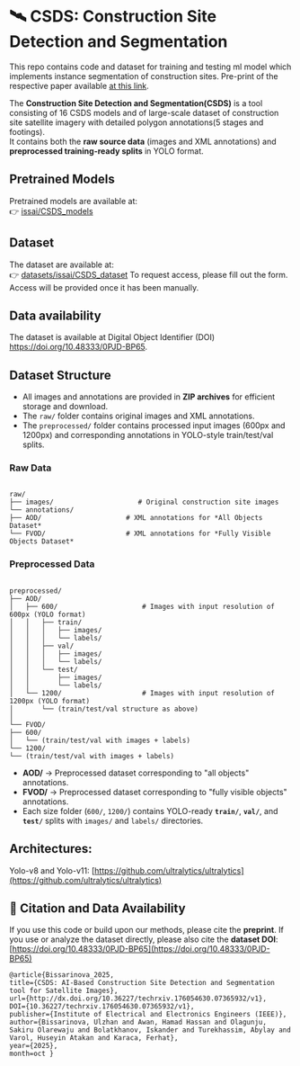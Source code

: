 # 🛰️ CSDS: Construction Site Detection and Segmentation
This repo contains code and dataset for training and testing ml model which implements instance segmentation of construction sites. 
Pre-print of the respective paper available [at this link](https://www.techrxiv.org/users/690877/articles/1340077-csds-ai-based-construction-site-detection-and-segmentation-tool-for-satellite-images).

The **Construction Site Detection and Segmentation(CSDS)** is a  tool consisting of 16 CSDS models and of large-scale dataset of construction site satellite imagery with detailed polygon annotations(5 stages and footings).  
It contains both the **raw source data** (images and XML annotations) and **preprocessed training-ready splits** in YOLO format.  

## Pretrained Models
Pretrained models are available at:  
👉 [issai/CSDS_models](https://huggingface.co/issai/CSDS_models)

## Dataset 
The dataset are available at:  
👉 [datasets/issai/CSDS_dataset](https://huggingface.co/datasets/issai/CSDS_dataset) 
To request access, please fill out the form. Access will be provided once it has been manually.

## Data availability
The dataset is available at Digital Object Identifier (DOI) https://doi.org/10.48333/0PJD-BP65.


## Dataset Structure

- All images and annotations are provided in **ZIP archives** for efficient storage and download.  
- The `raw/` folder contains original images and XML annotations.  
- The `preprocessed/` folder contains processed input images (600px and 1200px) and corresponding annotations in YOLO-style train/test/val splits.


### Raw Data
```

raw/
├── images/                     # Original construction site images
└── annotations/
├── AOD/                     # XML annotations for *All Objects Dataset*
└── FVOD/                    # XML annotations for *Fully Visible Objects Dataset*

``` 

### Preprocessed Data
```

preprocessed/
├── AOD/
│   ├── 600/                     # Images with input resolution of 600px (YOLO format)
│   │   ├── train/
│   │   │   ├── images/
│   │   │   └── labels/
│   │   ├── val/
│   │   │   ├── images/
│   │   │   └── labels/
│   │   └── test/
│   │       ├── images/
│   │       └── labels/
│   └── 1200/                    # Images with input resolution of 1200px (YOLO format)
│       └── (train/test/val structure as above)
│
└── FVOD/
├── 600/
│   └── (train/test/val with images + labels)
└── 1200/
└── (train/test/val with images + labels)

```

- **AOD/** → Preprocessed dataset corresponding to "all objects" annotations.  
- **FVOD/** → Preprocessed dataset corresponding to "fully visible objects" annotations.  
- Each size folder (`600/`, `1200/`) contains YOLO-ready **`train/`**, **`val/`**, and **`test/`** splits with `images/` and `labels/` directories.

## Architectures:
Yolo-v8 and Yolo-v11: [https://github.com/ultralytics/ultralytics](https://github.com/ultralytics/ultralytics) <br/> 

## 📘 Citation and Data Availability

If you use this code or build upon our methods, please cite the **preprint**.  If you use or analyze the dataset directly, please also cite the **dataset DOI**: [https://doi.org/10.48333/0PJD-BP65](https://doi.org/10.48333/0PJD-BP65)

```
@article{Bissarinova_2025,
title={CSDS: AI-Based Construction Site Detection and Segmentation tool for Satellite Images},
url={http://dx.doi.org/10.36227/techrxiv.176054630.07365932/v1},
DOI={10.36227/techrxiv.176054630.07365932/v1},
publisher={Institute of Electrical and Electronics Engineers (IEEE)},
author={Bissarinova, Ulzhan and Awan, Hamad Hassan and Olagunju, Sakiru Olarewaju and Bolatkhanov, Iskander and Turekhassim, Abylay and Varol, Huseyin Atakan and Karaca, Ferhat},
year={2025},
month=oct }

```

